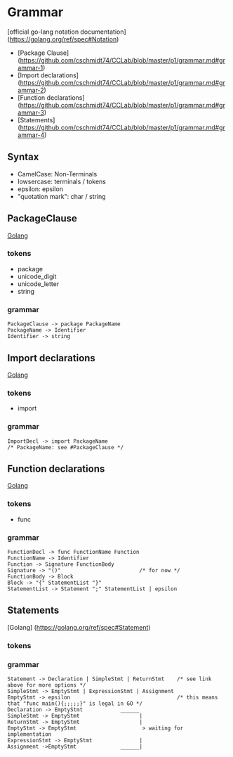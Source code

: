 # Grammar
[official go-lang notation documentation] (https://golang.org/ref/spec#Notation)
- [Package Clause] (https://github.com/cschmidt74/CCLab/blob/master/p1/grammar.md#grammar-1)  
- [Import declarations] (https://github.com/cschmidt74/CCLab/blob/master/p1/grammar.md#grammar-2)
- [Function declarations] (https://github.com/cschmidt74/CCLab/blob/master/p1/grammar.md#grammar-3)
- [Statements] (https://github.com/cschmidt74/CCLab/blob/master/p1/grammar.md#grammar-4)

## Syntax
- CamelCase: Non-Terminals
- lowsercase: terminals / tokens
- epsilon: epsilon
- "quotation mark": char / string

## PackageClause
[Golang](https://golang.org/ref/spec#PackageClause)
  
### tokens
- package
- unicode_digit
- unicode_letter
- string
  
### grammar
```
PackageClause -> package PackageName  
PackageName -> Identifier  
Identifier -> string  
```  

## Import declarations
[Golang](https://golang.org/ref/spec#ImportDecl)
  
### tokens
- import
  
### grammar
```
ImportDecl -> import PackageName
/* PackageName: see #PackageClause */
```
## Function declarations
[Golang](https://golang.org/ref/spec#Function_declarations)
  
### tokens
- func

### grammar
```
FunctionDecl -> func FunctionName Function
FunctionName -> Identifier
Function -> Signature FunctionBody
Signature -> "()"                         /* for now */
FunctionBody -> Block
Block -> "{" StatementList "}"
StatementList -> Statement ";" StatementList | epsilon 
```

## Statements
[Golang] (https://golang.org/ref/spec#Statement)
  
### tokens

### grammar
```
Statement -> Declaration | SimpleStmt | ReturnStmt    /* see link above for more options */
SimpleStmt -> EmptyStmt | ExpressionStmt | Assignment 
EmptyStmt -> epsilon                                  /* this means that "func main(){;;;;;}" is legal in GO */
Declaration -> EmptyStmt            ______
SimpleStmt -> EmptyStmt                   |
ReturnStmt -> EmptyStmt                   |
EmptyStmt -> EmptyStmt                     > waiting for implementation
ExpressionStmt -> EmptyStmt               |
Assignment ->EmptyStmt              ______|
```
